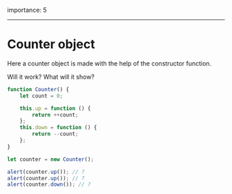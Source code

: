 importance: 5

---

# Counter object

Here a counter object is made with the help of the constructor function.

Will it work? What will it show?

```js
function Counter() {
    let count = 0;

    this.up = function () {
        return ++count;
    };
    this.down = function () {
        return --count;
    };
}

let counter = new Counter();

alert(counter.up()); // ?
alert(counter.up()); // ?
alert(counter.down()); // ?
```
